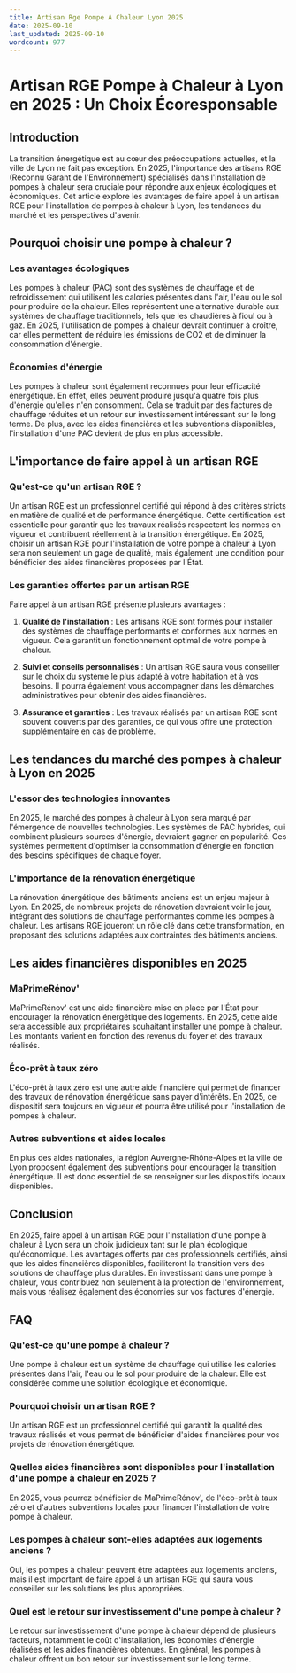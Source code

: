 ```yaml
---
title: Artisan Rge Pompe A Chaleur Lyon 2025
date: 2025-09-10
last_updated: 2025-09-10
wordcount: 977
---
```


# Artisan RGE Pompe à Chaleur à Lyon en 2025 : Un Choix Écoresponsable

## Introduction

La transition énergétique est au cœur des préoccupations actuelles, et la ville de Lyon ne fait pas exception. En 2025, l'importance des artisans RGE (Reconnu Garant de l'Environnement) spécialisés dans l'installation de pompes à chaleur sera cruciale pour répondre aux enjeux écologiques et économiques. Cet article explore les avantages de faire appel à un artisan RGE pour l'installation de pompes à chaleur à Lyon, les tendances du marché et les perspectives d'avenir.

## Pourquoi choisir une pompe à chaleur ?

### Les avantages écologiques

Les pompes à chaleur (PAC) sont des systèmes de chauffage et de refroidissement qui utilisent les calories présentes dans l'air, l'eau ou le sol pour produire de la chaleur. Elles représentent une alternative durable aux systèmes de chauffage traditionnels, tels que les chaudières à fioul ou à gaz. En 2025, l'utilisation de pompes à chaleur devrait continuer à croître, car elles permettent de réduire les émissions de CO2 et de diminuer la consommation d'énergie.

### Économies d'énergie

Les pompes à chaleur sont également reconnues pour leur efficacité énergétique. En effet, elles peuvent produire jusqu'à quatre fois plus d'énergie qu'elles n'en consomment. Cela se traduit par des factures de chauffage réduites et un retour sur investissement intéressant sur le long terme. De plus, avec les aides financières et les subventions disponibles, l'installation d'une PAC devient de plus en plus accessible.

## L'importance de faire appel à un artisan RGE

### Qu'est-ce qu'un artisan RGE ?

Un artisan RGE est un professionnel certifié qui répond à des critères stricts en matière de qualité et de performance énergétique. Cette certification est essentielle pour garantir que les travaux réalisés respectent les normes en vigueur et contribuent réellement à la transition énergétique. En 2025, choisir un artisan RGE pour l'installation de votre pompe à chaleur à Lyon sera non seulement un gage de qualité, mais également une condition pour bénéficier des aides financières proposées par l'État.

### Les garanties offertes par un artisan RGE

Faire appel à un artisan RGE présente plusieurs avantages :

1. **Qualité de l'installation** : Les artisans RGE sont formés pour installer des systèmes de chauffage performants et conformes aux normes en vigueur. Cela garantit un fonctionnement optimal de votre pompe à chaleur.

2. **Suivi et conseils personnalisés** : Un artisan RGE saura vous conseiller sur le choix du système le plus adapté à votre habitation et à vos besoins. Il pourra également vous accompagner dans les démarches administratives pour obtenir des aides financières.

3. **Assurance et garanties** : Les travaux réalisés par un artisan RGE sont souvent couverts par des garanties, ce qui vous offre une protection supplémentaire en cas de problème.

## Les tendances du marché des pompes à chaleur à Lyon en 2025

### L'essor des technologies innovantes

En 2025, le marché des pompes à chaleur à Lyon sera marqué par l'émergence de nouvelles technologies. Les systèmes de PAC hybrides, qui combinent plusieurs sources d'énergie, devraient gagner en popularité. Ces systèmes permettent d'optimiser la consommation d'énergie en fonction des besoins spécifiques de chaque foyer.

### L'importance de la rénovation énergétique

La rénovation énergétique des bâtiments anciens est un enjeu majeur à Lyon. En 2025, de nombreux projets de rénovation devraient voir le jour, intégrant des solutions de chauffage performantes comme les pompes à chaleur. Les artisans RGE joueront un rôle clé dans cette transformation, en proposant des solutions adaptées aux contraintes des bâtiments anciens.

## Les aides financières disponibles en 2025

### MaPrimeRénov'

MaPrimeRénov' est une aide financière mise en place par l'État pour encourager la rénovation énergétique des logements. En 2025, cette aide sera accessible aux propriétaires souhaitant installer une pompe à chaleur. Les montants varient en fonction des revenus du foyer et des travaux réalisés.

### Éco-prêt à taux zéro

L'éco-prêt à taux zéro est une autre aide financière qui permet de financer des travaux de rénovation énergétique sans payer d'intérêts. En 2025, ce dispositif sera toujours en vigueur et pourra être utilisé pour l'installation de pompes à chaleur.

### Autres subventions et aides locales

En plus des aides nationales, la région Auvergne-Rhône-Alpes et la ville de Lyon proposent également des subventions pour encourager la transition énergétique. Il est donc essentiel de se renseigner sur les dispositifs locaux disponibles.

## Conclusion

En 2025, faire appel à un artisan RGE pour l'installation d'une pompe à chaleur à Lyon sera un choix judicieux tant sur le plan écologique qu'économique. Les avantages offerts par ces professionnels certifiés, ainsi que les aides financières disponibles, faciliteront la transition vers des solutions de chauffage plus durables. En investissant dans une pompe à chaleur, vous contribuez non seulement à la protection de l'environnement, mais vous réalisez également des économies sur vos factures d'énergie.

## FAQ

### Qu'est-ce qu'une pompe à chaleur ?

Une pompe à chaleur est un système de chauffage qui utilise les calories présentes dans l'air, l'eau ou le sol pour produire de la chaleur. Elle est considérée comme une solution écologique et économique.

### Pourquoi choisir un artisan RGE ?

Un artisan RGE est un professionnel certifié qui garantit la qualité des travaux réalisés et vous permet de bénéficier d'aides financières pour vos projets de rénovation énergétique.

### Quelles aides financières sont disponibles pour l'installation d'une pompe à chaleur en 2025 ?

En 2025, vous pourrez bénéficier de MaPrimeRénov', de l'éco-prêt à taux zéro et d'autres subventions locales pour financer l'installation de votre pompe à chaleur.

### Les pompes à chaleur sont-elles adaptées aux logements anciens ?

Oui, les pompes à chaleur peuvent être adaptées aux logements anciens, mais il est important de faire appel à un artisan RGE qui saura vous conseiller sur les solutions les plus appropriées.

### Quel est le retour sur investissement d'une pompe à chaleur ?

Le retour sur investissement d'une pompe à chaleur dépend de plusieurs facteurs, notamment le coût d'installation, les économies d'énergie réalisées et les aides financières obtenues. En général, les pompes à chaleur offrent un bon retour sur investissement sur le long terme.